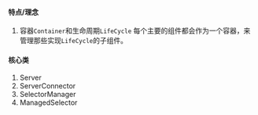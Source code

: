 #### 特点/理念
1. 容器`Container`和生命周期`LifeCycle`
每个主要的组件都会作为一个容器，来管理那些实现`LifeCycle`的子组件。

#### 核心类
1. Server
2. ServerConnector
3. SelectorManager
4. ManagedSelector